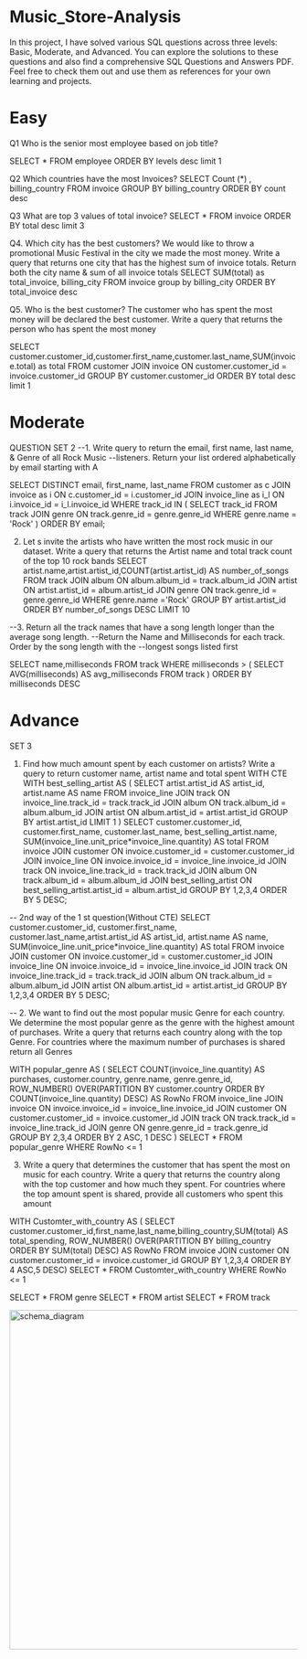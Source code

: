 # Music_Store-Analysis
In this project, I have solved various SQL questions across three levels: Basic, Moderate, and Advanced. You can explore the solutions to these questions and also find a comprehensive SQL Questions and Answers PDF. Feel free to check them out and use them as references for your own learning and projects.

# Easy
Q1 Who is the senior most employee based on job title?

SELECT * FROM employee
ORDER BY levels desc
limit 1

Q2 Which countries have the most Invoices?
SELECT Count (*) , billing_country 
FROM invoice
GROUP BY billing_country
ORDER BY count desc

Q3 What are top 3 values of total invoice?
SELECT * FROM invoice
ORDER BY total desc
limit 3

Q4. Which city has the best customers? We would like to throw a promotional Music
Festival in the city we made the most money. Write a query that returns one city that
has the highest sum of invoice totals. Return both the city name & sum of all invoice
totals
SELECT SUM(total) as total_invoice, billing_city
FROM invoice
group by billing_city
ORDER BY total_invoice desc

Q5. Who is the best customer? The customer who has spent the most money will be
declared the best customer. Write a query that returns the person who has spent the
most money

SELECT customer.customer_id,customer.first_name,customer.last_name,SUM(invoice.total) as total
FROM customer 
JOIN invoice 
ON customer.customer_id = invoice.customer_id
GROUP BY customer.customer_id
ORDER BY total desc
limit 1

# Moderate 
QUESTION SET 2 
--1. Write query to return the email, first name, last name, & Genre of all Rock Music
--listeners. Return your list ordered alphabetically by email starting with A

SELECT DISTINCT email, first_name, last_name
FROM customer as c
JOIN invoice as i ON c.customer_id = i.customer_id 
JOIN invoice_line as i_l ON i.invoice_id = i_l.invoice_id
WHERE track_id IN (
    SELECT track_id FROM track
	JOIN genre ON track.genre_id = genre.genre_id
	WHERE genre.name = 'Rock'
)
ORDER BY email;

2. Let s invite the artists who have written the most rock music in our dataset. Write a
query that returns the Artist name and total track count of the top 10 rock bands
SELECT artist.name,artist.artist_id,COUNT(artist.artist_id) AS number_of_songs
FROM track
JOIN album ON album.album_id = track.album_id
JOIN artist ON artist.artist_id = album.artist_id
JOIN genre ON track.genre_id = genre.genre_id
WHERE genre.name ='Rock'
GROUP BY artist.artist_id
ORDER BY number_of_songs DESC
LIMIT 10


--3. Return all the track names that have a song length longer than the average song length.
--Return the Name and Milliseconds for each track. Order by the song length with the
--longest songs listed first

SELECT name,milliseconds
FROM track 
WHERE milliseconds > (
 SELECT AVG(milliseconds) AS avg_milliseconds
	FROM track
)
ORDER BY milliseconds DESC

# Advance 

SET 3
1. Find how much amount spent by each customer on artists? Write a query to return
customer name, artist name and total spent
WITH CTE
WITH best_selling_artist AS
(
    SELECT artist.artist_id AS artist_id, artist.name AS name
	FROM invoice_line
    JOIN track ON invoice_line.track_id = track.track_id
	JOIN album ON track.album_id = album.album_id
	JOIN artist ON album.artist_id = artist.artist_id
	GROUP BY artist.artist_id
	LIMIT 1
)
SELECT customer.customer_id, customer.first_name, customer.last_name,  best_selling_artist.name, 
SUM(invoice_line.unit_price*invoice_line.quantity) AS total
FROM invoice
JOIN customer ON invoice.customer_id = customer.customer_id
JOIN invoice_line ON invoice.invoice_id = invoice_line.invoice_id
JOIN track ON invoice_line.track_id = track.track_id
JOIN album ON track.album_id = album.album_id
JOIN best_selling_artist ON best_selling_artist.artist_id = album.artist_id
GROUP BY 1,2,3,4
ORDER BY 5 DESC;

-- 2nd way of the 1 st question(Without CTE)
SELECT customer.customer_id, customer.first_name, customer.last_name,artist.artist_id AS artist_id, artist.name AS name, 
SUM(invoice_line.unit_price*invoice_line.quantity) AS total
FROM invoice
JOIN customer ON invoice.customer_id = customer.customer_id
JOIN invoice_line ON invoice.invoice_id = invoice_line.invoice_id
JOIN track ON invoice_line.track_id = track.track_id
JOIN album ON track.album_id = album.album_id
JOIN artist ON album.artist_id = artist.artist_id
GROUP BY 1,2,3,4
ORDER BY 5 DESC;




-- 2. We want to find out the most popular music Genre for each country. We determine the most popular genre as the genre with the highest amount of purchases. Write a query that returns each country along with the top Genre. For countries where the maximum number of purchases is shared return all Genres

WITH popular_genre AS 
(
    SELECT COUNT(invoice_line.quantity) AS purchases, customer.country, genre.name, genre.genre_id, 
	ROW_NUMBER() OVER(PARTITION BY customer.country ORDER BY COUNT(invoice_line.quantity) DESC) AS RowNo 
    FROM invoice_line 
	JOIN invoice ON invoice.invoice_id = invoice_line.invoice_id
	JOIN customer ON customer.customer_id = invoice.customer_id
	JOIN track ON track.track_id = invoice_line.track_id
	JOIN genre ON genre.genre_id = track.genre_id
	GROUP BY 2,3,4
	ORDER BY 2 ASC, 1 DESC
)
SELECT * FROM popular_genre WHERE RowNo <= 1

3. Write a query that determines the customer that has spent the most on music for each 
country. Write a query that returns the country along with the top customer and how
much they spent. For countries where the top amount spent is shared, provide all 
customers who spent this amount

WITH Customter_with_country AS (
		SELECT customer.customer_id,first_name,last_name,billing_country,SUM(total) AS total_spending,
	    ROW_NUMBER() OVER(PARTITION BY billing_country ORDER BY SUM(total) DESC) AS RowNo 
		FROM invoice
		JOIN customer ON customer.customer_id = invoice.customer_id
		GROUP BY 1,2,3,4
		ORDER BY 4 ASC,5 DESC)
SELECT * FROM Customter_with_country WHERE RowNo <= 1



SELECT * FROM genre
SELECT * FROM artist
SELECT * FROM track
 
<img width="594" alt="schema_diagram" src="https://github.com/Gautam20024/SQL-Project/assets/154214132/1232fdaa-ab1b-4dc0-aab7-917f659015f0">
